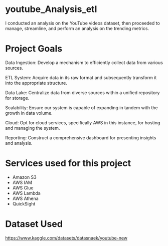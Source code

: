 # youtube_Analysis_etl
I conducted an analysis on the YouTube videos dataset, then proceeded to manage, streamline, and perform an analysis on the trending metrics.

# Project Goals

Data Ingestion: Develop a mechanism to efficiently collect data from various sources.

ETL System: Acquire data in its raw format and subsequently transform it into the appropriate structure.

Data Lake: Centralize data from diverse sources within a unified repository for storage.

Scalability: Ensure our system is capable of expanding in tandem with the growth in data volume.

Cloud: Opt for cloud services, specifically AWS in this instance, for hosting and managing the system.

Reporting: Construct a comprehensive dashboard for presenting insights and analysis.

# Services used for this project
- Amazon S3
- AWS IAM
- AWS Glue
- AWS Lambda
- AWS Athena
- QuickSight

# Dataset Used
https://www.kaggle.com/datasets/datasnaek/youtube-new
